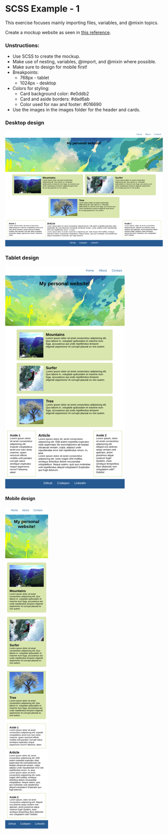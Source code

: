 # SCSS Example - 1

This exercise focuses mainly importing files, variables, and @mixin topics.

Create a mockup website as seen in [this reference](https://www.google.com).

### Unstructions:

* Use SCSS to create the mockup.
* Make use of nesting, variables, @import, and @mixin where possible.
* Make sure to design for mobile first!
* Breakpoints:
  * 768px - tablet
  * 1024px - desktop
* Colors for styling:
  * Card background color: #e0ddb2
  * Card and aside borders: #dad6ab
  * Color used for nav and footer: #016690
* Use the images in the images folder for the header and cards.

### Desktop design

![Desktop](./desktop.png "desktop version")

### Tablet design

![Tablet](./tablet.png "tablet version")

#### Mobile design

![Mobile](./mobile.png "mobile version")
